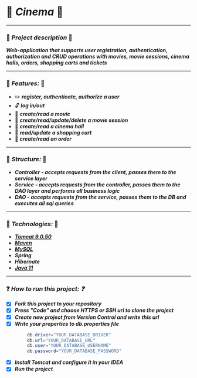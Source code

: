 # :movie_camera: ***Cinema*** :movie_camera:
___
### :pushpin: ***Project description*** :pushpin:
***Web-application that supports user registration, authentication, authorization
and CRUD operations with movies, movie sessions, cinema halls, orders, shopping carts and tickets***
___
### :bookmark: ***Features:*** :bookmark:
+ :pencil2: ***register, authenticate, authorize a user***
+ :unlock: ***log in/out***
+ :notebook: ***create/read a movie***
+ :notebook: ***create/read/update/delete a movie session***
+ :notebook: ***create/read a cinema hall***
+ :notebook: ***read/update a shopping cart***
+ :notebook: ***create/read an order***
___
### :open_file_folder: ***Structure:*** :open_file_folder:
+ ***Controller - accepts requests from the client, passes them to the service layer***
+ ***Service - accepts requests from the controller, passes them to the DAO layer and performs all business logic***
+ ***DAO - accepts requests from the service, passes them to the DB and executes all sql queries***
___
### :page_with_curl: ***Technologies:*** :page_with_curl:
+ ***[Tomcat 9.0.50](https://archive.apache.org/dist/tomcat/tomcat-9/v9.0.50/bin/)***
+ ***[Maven](https://maven.apache.org/download.cgi)***
+ ***[MySQL](https://dev.mysql.com/downloads/installer/)***
+ ***Spring***
+ ***Hibernate***
+ ***[Java 11](https://www.oracle.com/java/technologies/javase/jdk11-archive-downloads.html)***
___
### :question: ***How to run this project: :question:***
- [x] ***Fork this project to your repository***
- [x] ***Press "Code" and choose HTTPS or SSH url to clone the project***
- [x] ***Create new project from Version Control and write this url***
- [x] ***Write your properties to db.properties file***
```java
        db.driver="YOUR_DATABASE_DRIVER"
        db.url="YOUR_DATABASE_URL"
        db.user="YOUR_DATABASE_USERNAME"
        db.password="YOUR_DATABASE_PASSWORD"
```
- [x] ***Install Tomcat and configure it in your IDEA***
- [x] ***Run the project***    
